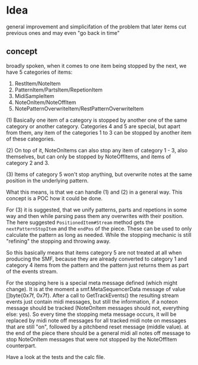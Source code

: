 # Idea

general improvement and simplicifation of the problem that later items cut previous ones and may even "go back in time"

## concept

broadly spoken, when it comes to one item being stopped by the next, we have 5 categories of items:

1. RestItem/NoteItem
2. PatternItem/PartsItem/RepetionItem
3. MidiSampleItem
4. NoteOnItem/NoteOffItem
5. NotePatternOverwriteItem/RestPatternOverwriteItem

(1) Basically one item of a category is stopped by another one of the same category or another category.
Categories 4 and 5 are special, but apart from them, any item of the categories 1 to 3 can be stopped by another item of these
categories.

(2) On top of it, NoteOnItems can also stop any item of category 1 - 3, also themselves, but can only be stopped by NoteOffItems, and
items of category 2 and 3.

(3) Items of category 5 won't stop anything, but overwrite notes at the same position in the underlying pattern.

What this means, is that we can handle (1) and (2) in a general way.
This concept is a POC how it could be done.

For (3) it is suggested, that we unify patterns, parts and repetions in some way and then while parsing pass them any overwrites with their position. The here suggested `PositionedItem#Stream` method gets the `nextPatternStopItem` and the `endPos` of the piece.
These can be used to only calculate the pattern as long as needed. While the stopping mechanic is still "refining" the stopping and throwing away. 

So this basically means that items category 5 are not treated at all when producing the SMF, because they are already converted to
category 1 and category 4 items from the pattern and the pattern just returns them as part of the events stream.

For the stopping here is a special meta message defined (which might change). It is at the moment a smf.MetaSequencerData message of
value []byte{0x7f, 0x7f}. After a call to GetTrackEvents() the resulting stream events just contain midi messages, but still the information, if a noteon message should be tracked (NoteOnItem messages should not, everything else: yes). So every time
the stopping meta message occurs, it will be replaced by midi note off messages for all tracked midi note on messages that are still "on", followed by a pitchbend reset message (middle value). at the end of the piece there should be a general midi all notes off message to stop
NoteOnItem messages that were not stopped by the NoteOffItem counterpart.

Have a look at the tests and the calc file.